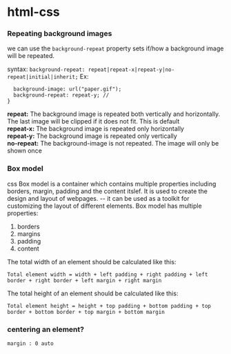 # html-css

### Repeating background images
we can use the ```background-repeat``` property sets if/how a background image will be repeated.

syntax: ```background-repeat: repeat|repeat-x|repeat-y|no-repeat|initial|inherit;```
Ex:
```body {
  background-image: url("paper.gif");
  background-repeat: repeat-y; //
}
```
__repeat:__ 	The background image is repeated both vertically and horizontally.  The last image will be clipped if it does not fit. This is default 	
__repeat-x:__ 	The background image is repeated only horizontally 	
__repeat-y:__ 	The background image is repeated only vertically 	
__no-repeat:__ 	The background-image is not repeated. The image will only be shown once

### Box model

css Box model is a container which contains multiple properties including borders, margin, padding and the content itslef. It is used to create the design and layout of webpages.
-- it can be used as a toolkit for customizing the layout of different elements.
Box model has multiple properties:
1. borders
2. margins
3. padding
4. content

The total width of an element should be calculated like this:

```Total element width = width + left padding + right padding + left border + right border + left margin + right margin```

The total height of an element should be calculated like this:

```Total element height = height + top padding + bottom padding + top border + bottom border + top margin + bottom margin```

### centering an element?

```margin : 0 auto```

